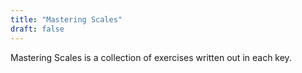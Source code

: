 ```yaml
---
title: "Mastering Scales"
draft: false
---
```


Mastering Scales is a collection of exercises written out in each key.
